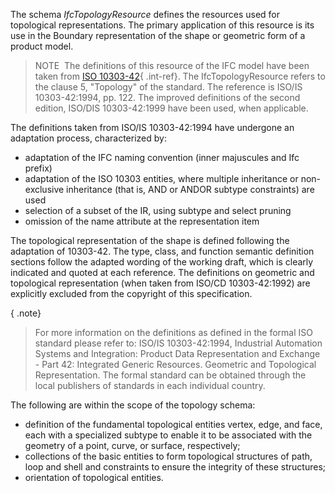 ﻿The schema _IfcTopologyResource_ defines the resources used for topological representations. The primary application of this resource is its use in the Boundary representation of the shape or geometric form of a product model.

> NOTE&nbsp; The definitions of this resource of the IFC model have been taken from [ISO 10303-42](../../bibliography.htm#iso-10303-42){ .int-ref}. The IfcTopologyResource refers to the clause 5, "Topology" of the standard. The reference is ISO/IS 10303-42:1994, pp. 122. The improved definitions of the second edition, ISO/DIS 10303-42:1999 have been used, when applicable.

The definitions taken from ISO/IS 10303-42:1994 have undergone an adaptation process, characterized by:

* adaptation of the IFC naming convention (inner majuscules and Ifc prefix)
* adaptation of the ISO 10303 entities, where multiple inheritance or non-exclusive inheritance (that is, AND or ANDOR subtype constraints) are used
* selection of a subset of the IR, using subtype and select pruning
* omission of the name attribute at the representation item

The topological representation of the shape is defined following the adaptation of 10303-42. The type, class, and function semantic definition sections follow the adapted wording of the working draft, which is clearly indicated and quoted at each reference. The definitions on geometric and topological representation (when taken from ISO/CD 10303-42:1992) are explicitly excluded from the copyright of this specification.

{ .note}
> For more information on the definitions as defined in the formal ISO standard please refer to: ISO/IS 10303-42:1994, Industrial Automation Systems and Integration: Product Data Representation and Exchange - Part 42: Integrated Generic Resources. Geometric and Topological Representation. The formal standard can be obtained through the local publishers of standards in each individual country.

The following are within the scope of the topology schema:

* definition of the fundamental topological entities vertex, edge, and face, each with a specialized subtype to enable it to be associated with the geometry of a point, curve, or surface, respectively; 
* collections of the basic entities to form topological structures of path, loop and shell and constraints to ensure the integrity of these structures;
* orientation of topological entities.
